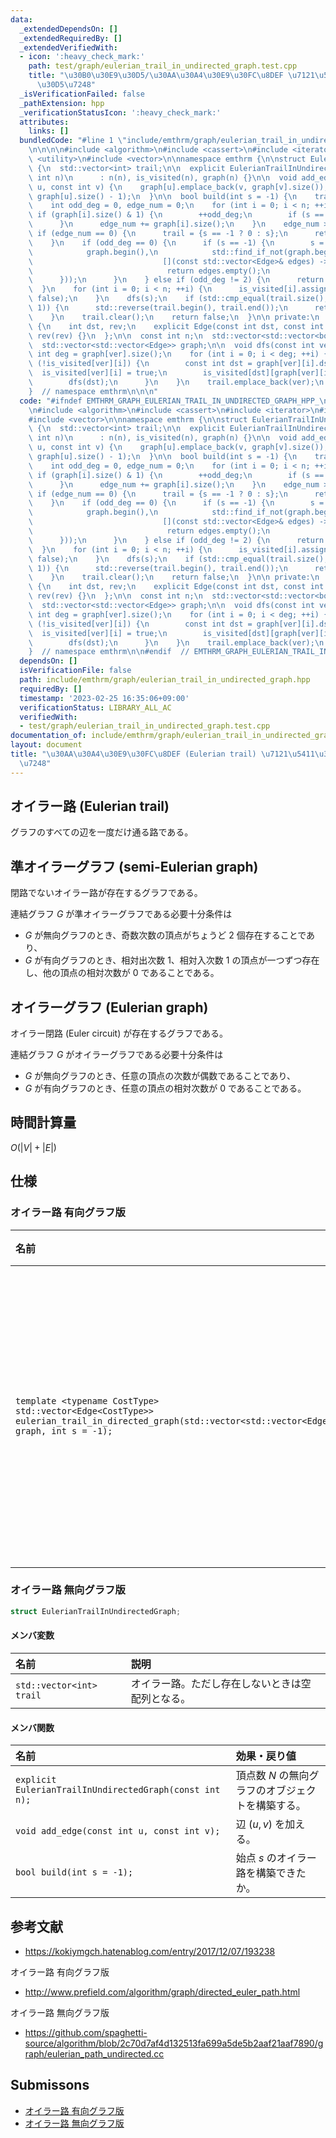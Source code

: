 ```yaml
---
data:
  _extendedDependsOn: []
  _extendedRequiredBy: []
  _extendedVerifiedWith:
  - icon: ':heavy_check_mark:'
    path: test/graph/eulerian_trail_in_undirected_graph.test.cpp
    title: "\u30B0\u30E9\u30D5/\u30AA\u30A4\u30E9\u30FC\u8DEF \u7121\u5411\u30B0\u30E9\
      \u30D5\u7248"
  _isVerificationFailed: false
  _pathExtension: hpp
  _verificationStatusIcon: ':heavy_check_mark:'
  attributes:
    links: []
  bundledCode: "#line 1 \"include/emthrm/graph/eulerian_trail_in_undirected_graph.hpp\"\
    \n\n\n\n#include <algorithm>\n#include <cassert>\n#include <iterator>\n#include\
    \ <utility>\n#include <vector>\n\nnamespace emthrm {\n\nstruct EulerianTrailInUndirectedGraph\
    \ {\n  std::vector<int> trail;\n\n  explicit EulerianTrailInUndirectedGraph(const\
    \ int n)\n      : n(n), is_visited(n), graph(n) {}\n\n  void add_edge(const int\
    \ u, const int v) {\n    graph[u].emplace_back(v, graph[v].size());\n    graph[v].emplace_back(u,\
    \ graph[u].size() - 1);\n  }\n\n  bool build(int s = -1) {\n    trail.clear();\n\
    \    int odd_deg = 0, edge_num = 0;\n    for (int i = 0; i < n; ++i) {\n     \
    \ if (graph[i].size() & 1) {\n        ++odd_deg;\n        if (s == -1) s = i;\n\
    \      }\n      edge_num += graph[i].size();\n    }\n    edge_num >>= 1;\n   \
    \ if (edge_num == 0) {\n      trail = {s == -1 ? 0 : s};\n      return true;\n\
    \    }\n    if (odd_deg == 0) {\n      if (s == -1) {\n        s = std::distance(\n\
    \            graph.begin(),\n            std::find_if_not(graph.begin(), graph.end(),\n\
    \                             [](const std::vector<Edge>& edges) -> bool {\n \
    \                              return edges.empty();\n                       \
    \      }));\n      }\n    } else if (odd_deg != 2) {\n      return false;\n  \
    \  }\n    for (int i = 0; i < n; ++i) {\n      is_visited[i].assign(graph[i].size(),\
    \ false);\n    }\n    dfs(s);\n    if (std::cmp_equal(trail.size(), edge_num +\
    \ 1)) {\n      std::reverse(trail.begin(), trail.end());\n      return true;\n\
    \    }\n    trail.clear();\n    return false;\n  }\n\n private:\n  struct Edge\
    \ {\n    int dst, rev;\n    explicit Edge(const int dst, const int rev) : dst(dst),\
    \ rev(rev) {}\n  };\n\n  const int n;\n  std::vector<std::vector<bool>> is_visited;\n\
    \  std::vector<std::vector<Edge>> graph;\n\n  void dfs(const int ver) {\n    const\
    \ int deg = graph[ver].size();\n    for (int i = 0; i < deg; ++i) {\n      if\
    \ (!is_visited[ver][i]) {\n        const int dst = graph[ver][i].dst;\n      \
    \  is_visited[ver][i] = true;\n        is_visited[dst][graph[ver][i].rev] = true;\n\
    \        dfs(dst);\n      }\n    }\n    trail.emplace_back(ver);\n  }\n};\n\n\
    }  // namespace emthrm\n\n\n"
  code: "#ifndef EMTHRM_GRAPH_EULERIAN_TRAIL_IN_UNDIRECTED_GRAPH_HPP_\n#define EMTHRM_GRAPH_EULERIAN_TRAIL_IN_UNDIRECTED_GRAPH_HPP_\n\
    \n#include <algorithm>\n#include <cassert>\n#include <iterator>\n#include <utility>\n\
    #include <vector>\n\nnamespace emthrm {\n\nstruct EulerianTrailInUndirectedGraph\
    \ {\n  std::vector<int> trail;\n\n  explicit EulerianTrailInUndirectedGraph(const\
    \ int n)\n      : n(n), is_visited(n), graph(n) {}\n\n  void add_edge(const int\
    \ u, const int v) {\n    graph[u].emplace_back(v, graph[v].size());\n    graph[v].emplace_back(u,\
    \ graph[u].size() - 1);\n  }\n\n  bool build(int s = -1) {\n    trail.clear();\n\
    \    int odd_deg = 0, edge_num = 0;\n    for (int i = 0; i < n; ++i) {\n     \
    \ if (graph[i].size() & 1) {\n        ++odd_deg;\n        if (s == -1) s = i;\n\
    \      }\n      edge_num += graph[i].size();\n    }\n    edge_num >>= 1;\n   \
    \ if (edge_num == 0) {\n      trail = {s == -1 ? 0 : s};\n      return true;\n\
    \    }\n    if (odd_deg == 0) {\n      if (s == -1) {\n        s = std::distance(\n\
    \            graph.begin(),\n            std::find_if_not(graph.begin(), graph.end(),\n\
    \                             [](const std::vector<Edge>& edges) -> bool {\n \
    \                              return edges.empty();\n                       \
    \      }));\n      }\n    } else if (odd_deg != 2) {\n      return false;\n  \
    \  }\n    for (int i = 0; i < n; ++i) {\n      is_visited[i].assign(graph[i].size(),\
    \ false);\n    }\n    dfs(s);\n    if (std::cmp_equal(trail.size(), edge_num +\
    \ 1)) {\n      std::reverse(trail.begin(), trail.end());\n      return true;\n\
    \    }\n    trail.clear();\n    return false;\n  }\n\n private:\n  struct Edge\
    \ {\n    int dst, rev;\n    explicit Edge(const int dst, const int rev) : dst(dst),\
    \ rev(rev) {}\n  };\n\n  const int n;\n  std::vector<std::vector<bool>> is_visited;\n\
    \  std::vector<std::vector<Edge>> graph;\n\n  void dfs(const int ver) {\n    const\
    \ int deg = graph[ver].size();\n    for (int i = 0; i < deg; ++i) {\n      if\
    \ (!is_visited[ver][i]) {\n        const int dst = graph[ver][i].dst;\n      \
    \  is_visited[ver][i] = true;\n        is_visited[dst][graph[ver][i].rev] = true;\n\
    \        dfs(dst);\n      }\n    }\n    trail.emplace_back(ver);\n  }\n};\n\n\
    }  // namespace emthrm\n\n#endif  // EMTHRM_GRAPH_EULERIAN_TRAIL_IN_UNDIRECTED_GRAPH_HPP_\n"
  dependsOn: []
  isVerificationFile: false
  path: include/emthrm/graph/eulerian_trail_in_undirected_graph.hpp
  requiredBy: []
  timestamp: '2023-02-25 16:35:06+09:00'
  verificationStatus: LIBRARY_ALL_AC
  verifiedWith:
  - test/graph/eulerian_trail_in_undirected_graph.test.cpp
documentation_of: include/emthrm/graph/eulerian_trail_in_undirected_graph.hpp
layout: document
title: "\u30AA\u30A4\u30E9\u30FC\u8DEF (Eulerian trail) \u7121\u5411\u30B0\u30E9\u30D5\
  \u7248"
---
```


## オイラー路 (Eulerian trail)

グラフのすべての辺を一度だけ通る路である。


## 準オイラーグラフ (semi-Eulerian graph)

閉路でないオイラー路が存在するグラフである。

連結グラフ $G$ が準オイラーグラフである必要十分条件は
- $G$ が無向グラフのとき、奇数次数の頂点がちょうど $2$ 個存在することであり、
- $G$ が有向グラフのとき、相対出次数 $1$、相対入次数 $1$ の頂点が一つずつ存在し、他の頂点の相対次数が $0$ であることである。


## オイラーグラフ (Eulerian graph)

オイラー閉路 (Euler circuit) が存在するグラフである。

連結グラフ $G$ がオイラーグラフである必要十分条件は
- $G$ が無向グラフのとき、任意の頂点の次数が偶数であることであり、
- $G$ が有向グラフのとき、任意の頂点の相対次数が $0$ であることである。


## 時間計算量

$O(\lvert V \rvert + \lvert E \rvert)$


## 仕様

### オイラー路 有向グラフ版

|名前|戻り値|
|:--|:--|
|`template <typename CostType>`<br>`std::vector<Edge<CostType>> eulerian_trail_in_directed_graph(std::vector<std::vector<Edge<CostType>>> graph, int s = -1);`|有向グラフ $\mathrm{graph}$ における始点 $s$ のオイラー路。ただし存在しないときは空配列を返す。|


### オイラー路 無向グラフ版

```cpp
struct EulerianTrailInUndirectedGraph;
```

#### メンバ変数

|名前|説明|
|:--|:--|
|`std::vector<int> trail`|オイラー路。ただし存在しないときは空配列となる。|

#### メンバ関数

|名前|効果・戻り値|
|:--|:--|
|`explicit EulerianTrailInUndirectedGraph(const int n);`|頂点数 $N$ の無向グラフのオブジェクトを構築する。|
|`void add_edge(const int u, const int v);`|辺 $(u, v)$ を加える。|
|`bool build(int s = -1);`|始点 $s$ のオイラー路を構築できたか。|


## 参考文献

- https://kokiymgch.hatenablog.com/entry/2017/12/07/193238

オイラー路 有向グラフ版
- http://www.prefield.com/algorithm/graph/directed_euler_path.html

オイラー路 無向グラフ版
- https://github.com/spaghetti-source/algorithm/blob/2c70d7af4d132513fa699a5de5b2aaf21aaf7890/graph/eulerian_path_undirected.cc


## Submissons

- [オイラー路 有向グラフ版](https://onlinejudge.u-aizu.ac.jp/solutions/problem/0225/review/4082901/emthrm/C++14)
- [オイラー路 無向グラフ版](https://yukicoder.me/submissions/701541)
